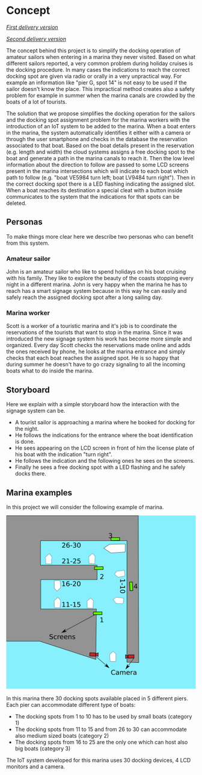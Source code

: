 # Concept

*[First delivery version](https://github.com/kernel-machine/IoTGroupProject/tree/first_assignment/Concept.md)*

*[Second delivery version](https://github.com/kernel-machine/IoTGroupProject/tree/second_assignment/Concept.md)*

The concept behind this project is to simplify the docking operation of amateur sailors when entering in a marina they never visited. Based on what different sailors reported, a very common problem during holiday cruises is the docking procedure. In many cases the indications to reach the correct docking spot are given via radio or orally in a very unpractical way. For example an information like "pier G, spot 14" is not easy to be used if the sailor doesn't know the place. This impractical method creates also a safety problem for example in summer when the marina canals are crowded by the boats of a lot of tourists.

The solution that we propose simplifies the docking operation for the sailors and the docking spot assignment problem for the marina workers with the introduction of an IoT system to be added to the marina. When a boat enters in the marina, the system automatically identifies it either with a camera or through the user smartphone and checks in the database the reservation associated to that boat. Based on the boat details present in the reservation (e.g. length and width) the cloud systems assigns a free docking spot to the boat and generate a path in the marina canals to reach it. Then the low level information about the direction to follow are passed to some LCD screens present in the marina intersections which will indicate to each boat which path to follow (e.g. "boat VE5984  turn left; boat LV9484 turn right"). Then in the correct docking spot there is a LED flashing indicating the assigned slot. When a boat reaches its destination a special cleat with a button inside communicates to the system that the indications for that spots can be deleted.

## Personas

To make things more clear here we describe two personas who can benefit from this system.

### Amateur sailor

John is an amateur sailor who like to spend holidays on his boat cruising with his family. They like to explore the beauty of the coasts stopping every night in a different marina. John is very happy when the marina he has to reach has a smart signage system because in this way he can easily and safely reach the assigned docking spot after a long sailing day.

### Marina worker

Scott is a worker of a touristic marina and it's job is to coordinate the reservations of the tourists that want to stop in the marina. Since it was introduced the new signage system his work has become more simple and organized. Every day Scott checks the reservations made online and adds the ones received by phone, he looks at the marina entrance and simply checks that each boat reaches the assigned spot. He is so happy that during summer he doesn't have to go crazy signaling to all the incoming boats what to do inside the marina.

## Storyboard

Here we explain with a simple storyboard how the interaction with the signage system can be.

- A tourist sailor is approaching a marina where he booked for docking for the night.
- He follows the indications for the entrance where the boat identification is done.
- He sees appearing on the LCD screen in front of him the license plate of his boat with the indication "turn right".
- He follows the indication and the following ones he sees on the screens.
- Finally he sees a free docking spot with a LED flashing and he safely docks there.

## Marina examples

In this project we will consider the following example of marina.

![MarinaExample](resources/images/MarinaMonitorPositionExample.png)

In this marina there 30 docking spots available placed in 5 different piers. Each pier can accommodate different type of boats:

- The docking spots from 1 to 10 has to be used by small boats (category 1)
- The docking spots from 11 to 15 and from 26 to 30 can accommodate also medium sized boats (category 2)
- The docking spots from 16 to 25 are the only one which can host also big boats (category 3)

The IoT system developed for this marina uses 30 docking devices, 4 LCD monitors and a camera.